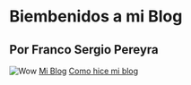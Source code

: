 # Biembenidos a mi Blog
## Por Franco Sergio Pereyra
![Wow](https://cdn2.unrealengine.com/egs-starwarsbattlefrontiicelebrationedition-dice-g1a-01-1920x1080-87971829e831.jpg?h=1080&resize=1&w=1920)
[Mi Blog](https://home/franco/Documentos/Myblog.html)
[Como hice mi blog](https://github.com/FSP-1/Myblog/blob/main/Myblog.html)
